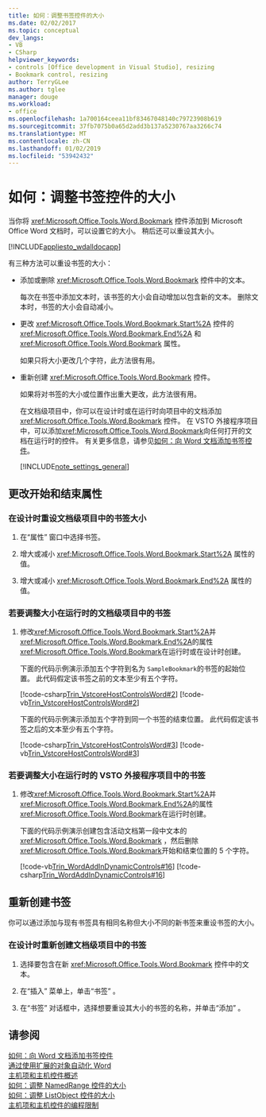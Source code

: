 ```yaml
---
title: 如何：调整书签控件的大小
ms.date: 02/02/2017
ms.topic: conceptual
dev_langs:
- VB
- CSharp
helpviewer_keywords:
- controls [Office development in Visual Studio], resizing
- Bookmark control, resizing
author: TerryGLee
ms.author: tglee
manager: douge
ms.workload:
- office
ms.openlocfilehash: 1a700164ceea11bf83467048140c79723908b619
ms.sourcegitcommit: 37fb7075b0a65d2add3b137a5230767aa3266c74
ms.translationtype: MT
ms.contentlocale: zh-CN
ms.lasthandoff: 01/02/2019
ms.locfileid: "53942432"
---
```

# <a name="how-to-resize-bookmark-controls"></a>如何：调整书签控件的大小
  当你将 <xref:Microsoft.Office.Tools.Word.Bookmark> 控件添加到 Microsoft Office Word 文档时，可以设置它的大小。 稍后还可以重设其大小。  
  
 [!INCLUDE[appliesto_wdalldocapp](../vsto/includes/appliesto-wdalldocapp-md.md)]  
  
 有三种方法可以重设书签的大小：  
  
- 添加或删除 <xref:Microsoft.Office.Tools.Word.Bookmark> 控件中的文本。  
  
   每次在书签中添加文本时，该书签的大小会自动增加以包含新的文本。 删除文本时，书签的大小会自动减小。  
  
- 更改 <xref:Microsoft.Office.Tools.Word.Bookmark.Start%2A> 控件的 <xref:Microsoft.Office.Tools.Word.Bookmark.End%2A> 和 <xref:Microsoft.Office.Tools.Word.Bookmark> 属性。  
  
   如果只将大小更改几个字符，此方法很有用。  
  
- 重新创建 <xref:Microsoft.Office.Tools.Word.Bookmark> 控件。  
  
   如果将对书签的大小或位置作出重大更改，此方法很有用。  
  
  在文档级项目中，你可以在设计时或在运行时向项目中的文档添加 <xref:Microsoft.Office.Tools.Word.Bookmark> 控件。 在 VSTO 外接程序项目中，可以添加<xref:Microsoft.Office.Tools.Word.Bookmark>向任何打开的文档在运行时的控件。 有关更多信息，请参见[如何：向 Word 文档添加书签控件](../vsto/how-to-add-bookmark-controls-to-word-documents.md)。  
  
  [!INCLUDE[note_settings_general](../sharepoint/includes/note-settings-general-md.md)]  
  
## <a name="change-the-start-and-end-properties"></a>更改开始和结束属性  
  
### <a name="to-resize-a-bookmark-in-a-document-level-project-at-design-time"></a>在设计时重设文档级项目中的书签大小  
  
1.  在“属性”  窗口中选择书签。  
  
2.  增大或减小 <xref:Microsoft.Office.Tools.Word.Bookmark.Start%2A> 属性的值。  
  
3.  增大或减小 <xref:Microsoft.Office.Tools.Word.Bookmark.End%2A> 属性的值。  
  
### <a name="to-resize-a-bookmark-in-a-document-level-project-at-runtime"></a>若要调整大小在运行时的文档级项目中的书签  
  
1.  修改<xref:Microsoft.Office.Tools.Word.Bookmark.Start%2A>并<xref:Microsoft.Office.Tools.Word.Bookmark.End%2A>的属性<xref:Microsoft.Office.Tools.Word.Bookmark>在运行时或在设计时创建。  
  
     下面的代码示例演示添加五个字符到名为 `SampleBookmark`的书签的起始位置。 此代码假定该书签之前的文本至少有五个字符。  
  
     [!code-csharp[Trin_VstcoreHostControlsWord#2](../vsto/codesnippet/CSharp/trin_vstcorehostcontrolsword/ThisDocument.cs#2)]
     [!code-vb[Trin_VstcoreHostControlsWord#2](../vsto/codesnippet/VisualBasic/Trin_VstcoreHostControlsWordVB/ThisDocument.vb#2)]  
  
     下面的代码示例演示添加五个字符到同一个书签的结束位置。 此代码假定该书签之后的文本至少有五个字符。  
  
     [!code-csharp[Trin_VstcoreHostControlsWord#3](../vsto/codesnippet/CSharp/trin_vstcorehostcontrolsword/ThisDocument.cs#3)]
     [!code-vb[Trin_VstcoreHostControlsWord#3](../vsto/codesnippet/VisualBasic/Trin_VstcoreHostControlsWordVB/ThisDocument.vb#3)]  
  
### <a name="to-resize-a-bookmark-in-a-vsto-add-in-project-at-runtime"></a>若要调整大小在运行时的 VSTO 外接程序项目中的书签  
  
1.  修改<xref:Microsoft.Office.Tools.Word.Bookmark.Start%2A>并<xref:Microsoft.Office.Tools.Word.Bookmark.End%2A>的属性<xref:Microsoft.Office.Tools.Word.Bookmark>在运行时创建。  
  
     下面的代码示例演示创建包含活动文档第一段中文本的 <xref:Microsoft.Office.Tools.Word.Bookmark> ，然后删除 <xref:Microsoft.Office.Tools.Word.Bookmark>开始和结束位置的 5 个字符。  
  
     [!code-vb[Trin_WordAddInDynamicControls#16](../vsto/codesnippet/VisualBasic/trin_wordaddindynamiccontrols/ThisAddIn.vb#16)]
     [!code-csharp[Trin_WordAddInDynamicControls#16](../vsto/codesnippet/CSharp/Trin_WordAddInDynamicControls/ThisAddIn.cs#16)]  
  
## <a name="recreate-the-bookmark"></a>重新创建书签  
 你可以通过添加与现有书签具有相同名称但大小不同的新书签来重设书签的大小。  
  
### <a name="to-recreate-a-bookmark-in-a-document-level-project-at-design-time"></a>在设计时重新创建文档级项目中的书签  
  
1.  选择要包含在新 <xref:Microsoft.Office.Tools.Word.Bookmark> 控件中的文本。  
  
2.  在“插入”  菜单上，单击“书签” 。  
  
3.  在“书签”  对话框中，选择想要重设其大小的书签的名称，并单击“添加” 。  
  
## <a name="see-also"></a>请参阅  
 [如何：向 Word 文档添加书签控件](../vsto/how-to-add-bookmark-controls-to-word-documents.md)   
 [通过使用扩展的对象自动化 Word](../vsto/automating-word-by-using-extended-objects.md)   
 [主机项和主机控件概述](../vsto/host-items-and-host-controls-overview.md)   
 [如何：调整 NamedRange 控件的大小](../vsto/how-to-resize-namedrange-controls.md)   
 [如何：调整 ListObject 控件的大小](../vsto/how-to-resize-listobject-controls.md)   
 [主机项和主机控件的编程限制](../vsto/programmatic-limitations-of-host-items-and-host-controls.md)  

